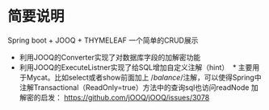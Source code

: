 # 简要说明
Spring boot + JOOQ + THYMELEAF 一个简单的CRUD展示

* 利用JOOQ的Converter实现了对数据库字段的加解密功能
* 利用JOOQ的ExecuteListner实现了给SQL增加自定义注解（hint）
  * 主要用于Mycat。比如select或者show前面加上 /*balance*/注解，可以使得Spring中注解Transactional（ReadOnly=true）方法中的查询sql也访问readNode
加解密的启发： https://github.com/jOOQ/jOOQ/issues/3078
